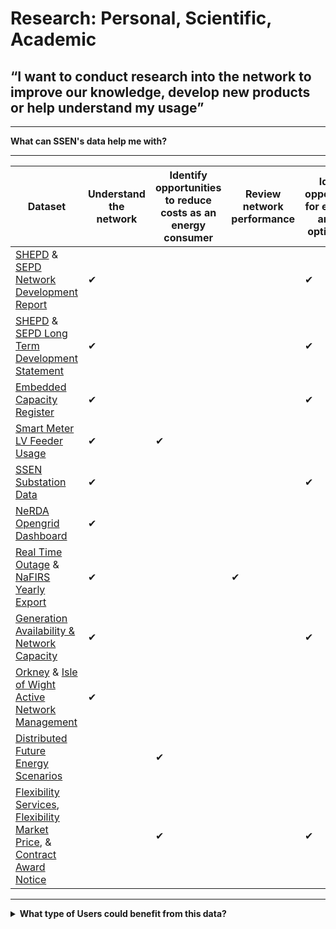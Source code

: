 # Research: Personal, Scientific, Academic
## “I want to conduct research into the network to improve our knowledge, develop new products or help understand my usage”

---

<b>What can SSEN's data help me with?</b>

---
  
<body>

<table style={{width: '100%', borderCollapse: 'collapse'}} className="bg-white">
    <thead>
        <tr style={{backgroundColor: '#2d3748'}}>
            <th style={{border: '2px solid #4a5568', padding: '12px', verticalAlign: 'middle', textAlign: 'center', fontWeight: 'bold'}} className="text-white bg-gray-800">Dataset</th>
            <th style={{border: '2px solid #4a5568', padding: '12px', verticalAlign: 'middle', textAlign: 'center', fontWeight: 'bold'}} className="text-white bg-gray-800">Understand the network</th>
            <th style={{border: '2px solid #4a5568', padding: '12px', verticalAlign: 'middle', textAlign: 'center', fontWeight: 'bold'}} className="text-white bg-gray-800">Identify opportunities to reduce costs as an energy consumer</th>
            <th style={{border: '2px solid #4a5568', padding: '12px', verticalAlign: 'middle', textAlign: 'center', fontWeight: 'bold'}} className="text-white bg-gray-800">Review network performance</th>
            <th style={{border: '2px solid #4a5568', padding: '12px', verticalAlign: 'middle', textAlign: 'center', fontWeight: 'bold'}} className="text-white bg-gray-800">Identify opportunities for efficiency and grid optimisation</th>
            <th style={{border: '2px solid #4a5568', padding: '12px', verticalAlign: 'middle', textAlign: 'center', fontWeight: 'bold'}} className="text-white bg-gray-800">Understand the impact of renewable energy on the grid</th>
            <th style={{border: '2px solid #4a5568', padding: '12px', verticalAlign: 'middle', textAlign: 'center', fontWeight: 'bold'}} className="text-white bg-gray-800">Forecast future network demand</th>
        </tr>
    </thead>
    <tbody>
        <tr style={{backgroundColor: '#f7fafc'}} className="hover:bg-gray-50">
            <td style={{border: '2px solid #e2e8f0', padding: '10px', fontWeight: '500'}} className="bg-gray-50"><a href="https://data.ssen.co.uk/@ssen-distribution/shepd_network_development_report" className="text-blue-600 hover:underline">SHEPD</a> & <a href="https://data.ssen.co.uk/@ssen-distribution/sepd_network_development_report" className="text-blue-600 hover:underline">SEPD Network Development Report</a></td>
            <td style={{border: '2px solid #e2e8f0', padding: '10px', textAlign: 'center', fontSize: '18px', color: '#2d3748', verticalAlign: 'middle'}}>&#10004;</td>
            <td style={{border: '2px solid #e2e8f0', padding: '10px', textAlign: 'center'}}></td>
            <td style={{border: '2px solid #e2e8f0', padding: '10px', textAlign: 'center'}}></td>
            <td style={{border: '2px solid #e2e8f0', padding: '10px', textAlign: 'center', fontSize: '18px', color: '#2d3748', verticalAlign: 'middle'}}>&#10004;</td>
            <td style={{border: '2px solid #e2e8f0', padding: '10px', textAlign: 'center'}}></td>
            <td style={{border: '2px solid #e2e8f0', padding: '10px', textAlign: 'center', fontSize: '18px', color: '#2d3748', verticalAlign: 'middle'}}>&#10004;</td>
        </tr>
        <tr className="hover:bg-gray-50">
            <td style={{border: '2px solid #e2e8f0', padding: '10px', fontWeight: '500'}}><a href="https://data.ssen.co.uk/@ssen-distribution/shepd_long_term_development_statement" className="text-blue-600 hover:underline">SHEPD</a> & <a href="https://data.ssen.co.uk/@ssen-distribution/sepd_long_term_development_statement" className="text-blue-600 hover:underline">SEPD Long Term Development Statement</a></td>
            <td style={{border: '2px solid #e2e8f0', padding: '10px', textAlign: 'center', fontSize: '18px', color: '#2d3748', verticalAlign: 'middle'}}>&#10004;</td>
            <td style={{border: '2px solid #e2e8f0', padding: '10px', textAlign: 'center'}}></td>
            <td style={{border: '2px solid #e2e8f0', padding: '10px', textAlign: 'center'}}></td>
            <td style={{border: '2px solid #e2e8f0', padding: '10px', textAlign: 'center', fontSize: '18px', color: '#2d3748', verticalAlign: 'middle'}}>&#10004;</td>
            <td style={{border: '2px solid #e2e8f0', padding: '10px', textAlign: 'center'}}></td>
            <td style={{border: '2px solid #e2e8f0', padding: '10px', textAlign: 'center'}}></td>
        </tr>
        <tr style={{backgroundColor: '#f7fafc'}} className="hover:bg-gray-50">
            <td style={{border: '2px solid #e2e8f0', padding: '10px', fontWeight: '500'}} className="bg-gray-50"><a href="https://data.ssen.co.uk/@ssen-distribution/embedded_capacity_register" className="text-blue-600 hover:underline">Embedded Capacity Register</a></td>
            <td style={{border: '2px solid #e2e8f0', padding: '10px', textAlign: 'center', fontSize: '18px', color: '#2d3748', verticalAlign: 'middle'}}>&#10004;</td>
            <td style={{border: '2px solid #e2e8f0', padding: '10px', textAlign: 'center'}}></td>
            <td style={{border: '2px solid #e2e8f0', padding: '10px', textAlign: 'center'}}></td>
            <td style={{border: '2px solid #e2e8f0', padding: '10px', textAlign: 'center', fontSize: '18px', color: '#2d3748', verticalAlign: 'middle'}}>&#10004;</td>
            <td style={{border: '2px solid #e2e8f0', padding: '10px', textAlign: 'center'}}></td>
            <td style={{border: '2px solid #e2e8f0', padding: '10px', textAlign: 'center', fontSize: '18px', color: '#2d3748', verticalAlign: 'middle'}}>&#10004;</td>
        </tr>
        <tr className="hover:bg-gray-50">
            <td style={{border: '2px solid #e2e8f0', padding: '10px', fontWeight: '500'}}><a href="https://data.ssen.co.uk/@ssen-distribution/ssen_smart_meter_prod_lv_feeder" className="text-blue-600 hover:underline">Smart Meter LV Feeder Usage</a></td>
            <td style={{border: '2px solid #e2e8f0', padding: '10px', textAlign: 'center', fontSize: '18px', color: '#2d3748', verticalAlign: 'middle'}}>&#10004;</td>
            <td style={{border: '2px solid #e2e8f0', padding: '10px', textAlign: 'center', fontSize: '18px', color: '#2d3748', verticalAlign: 'middle'}}>&#10004;</td>
            <td style={{border: '2px solid #e2e8f0', padding: '10px', textAlign: 'center'}}></td>
            <td style={{border: '2px solid #e2e8f0', padding: '10px', textAlign: 'center'}}></td>
            <td style={{border: '2px solid #e2e8f0', padding: '10px', textAlign: 'center', fontSize: '18px', color: '#2d3748', verticalAlign: 'middle'}}>&#10004;</td>
            <td style={{border: '2px solid #e2e8f0', padding: '10px', textAlign: 'center'}}></td>
        </tr>
        <tr style={{backgroundColor: '#f7fafc'}} className="hover:bg-gray-50">
            <td style={{border: '2px solid #e2e8f0', padding: '10px', fontWeight: '500'}} className="bg-gray-50"><a href="https://data.ssen.co.uk/@ssen-distribution/ssen-substation-data" className="text-blue-600 hover:underline">SSEN Substation Data</a></td>
            <td style={{border: '2px solid #e2e8f0', padding: '10px', textAlign: 'center', fontSize: '18px', color: '#2d3748', verticalAlign: 'middle'}}>&#10004;</td>
            <td style={{border: '2px solid #e2e8f0', padding: '10px', textAlign: 'center'}}></td>
            <td style={{border: '2px solid #e2e8f0', padding: '10px', textAlign: 'center'}}></td>
            <td style={{border: '2px solid #e2e8f0', padding: '10px', textAlign: 'center', fontSize: '18px', color: '#2d3748', verticalAlign: 'middle'}}>&#10004;</td>
            <td style={{border: '2px solid #e2e8f0', padding: '10px', textAlign: 'center', fontSize: '18px', color: '#2d3748', verticalAlign: 'middle'}}>&#10004;</td>
            <td style={{border: '2px solid #e2e8f0', padding: '10px', textAlign: 'center'}}></td>
        </tr>
        <tr className="hover:bg-gray-50">
            <td style={{border: '2px solid #e2e8f0', padding: '10px', fontWeight: '500'}}><a href="https://data.ssen.co.uk/@ssen-distribution/nerda_opengrid_dashboard" className="text-blue-600 hover:underline">NeRDA Opengrid Dashboard</a></td>
            <td style={{border: '2px solid #e2e8f0', padding: '10px', textAlign: 'center', fontSize: '18px', color: '#2d3748', verticalAlign: 'middle'}}>&#10004;</td>
            <td style={{border: '2px solid #e2e8f0', padding: '10px', textAlign: 'center'}}></td>
            <td style={{border: '2px solid #e2e8f0', padding: '10px', textAlign: 'center'}}></td>
            <td style={{border: '2px solid #e2e8f0', padding: '10px', textAlign: 'center'}}></td>
            <td style={{border: '2px solid #e2e8f0', padding: '10px', textAlign: 'center'}}></td>
            <td style={{border: '2px solid #e2e8f0', padding: '10px', textAlign: 'center'}}></td>
        </tr>
        <tr style={{backgroundColor: '#f7fafc'}} className="hover:bg-gray-50">
            <td style={{border: '2px solid #e2e8f0', padding: '10px', fontWeight: '500'}} className="bg-gray-50"><a href="https://data.ssen.co.uk/@ssen-distribution/realtime_outage_dataset" className="text-blue-600 hover:underline">Real Time Outage</a> & <a href="https://data.ssen.co.uk/@ssen-distribution/nafirs" className="text-blue-600 hover:underline">NaFIRS Yearly Export</a></td>
            <td style={{border: '2px solid #e2e8f0', padding: '10px', textAlign: 'center', fontSize: '18px', color: '#2d3748', verticalAlign: 'middle'}}>&#10004;</td>
            <td style={{border: '2px solid #e2e8f0', padding: '10px', textAlign: 'center'}}></td>
            <td style={{border: '2px solid #e2e8f0', padding: '10px', textAlign: 'center', fontSize: '18px', color: '#2d3748', verticalAlign: 'middle'}}>&#10004;</td>
            <td style={{border: '2px solid #e2e8f0', padding: '10px', textAlign: 'center'}}></td>
            <td style={{border: '2px solid #e2e8f0', padding: '10px', textAlign: 'center'}}></td>
            <td style={{border: '2px solid #e2e8f0', padding: '10px', textAlign: 'center'}}></td>
        </tr>
        <tr className="hover:bg-gray-50">
            <td style={{border: '2px solid #e2e8f0', padding: '10px', fontWeight: '500'}}><a href="https://data.ssen.co.uk/@ssen-distribution/generation-availability-and-network-capacity" className="text-blue-600 hover:underline">Generation Availability & Network Capacity</a></td>
            <td style={{border: '2px solid #e2e8f0', padding: '10px', textAlign: 'center', fontSize: '18px', color: '#2d3748', verticalAlign: 'middle'}}>&#10004;</td>
            <td style={{border: '2px solid #e2e8f0', padding: '10px', textAlign: 'center'}}></td>
            <td style={{border: '2px solid #e2e8f0', padding: '10px', textAlign: 'center'}}></td>
            <td style={{border: '2px solid #e2e8f0', padding: '10px', textAlign: 'center', fontSize: '18px', color: '#2d3748', verticalAlign: 'middle'}}>&#10004;</td>
            <td style={{border: '2px solid #e2e8f0', padding: '10px', textAlign: 'center', fontSize: '18px', color: '#2d3748', verticalAlign: 'middle'}}>&#10004;</td>
            <td style={{border: '2px solid #e2e8f0', padding: '10px', textAlign: 'center', fontSize: '18px', color: '#2d3748', verticalAlign: 'middle'}}>&#10004;</td>
        </tr>
        <tr style={{backgroundColor: '#f7fafc'}} className="hover:bg-gray-50">
            <td style={{border: '2px solid #e2e8f0', padding: '10px', fontWeight: '500'}} className="bg-gray-50"><a href="https://data.ssen.co.uk/@ssen-distribution/orkney_active_network_management" className="text-blue-600 hover:underline">Orkney</a> & <a href="https://data.ssen.co.uk/@ssen-distribution/isle_of_wight_active_network_management" className="text-blue-600 hover:underline">Isle of Wight Active Network Management</a></td>
            <td style={{border: '2px solid #e2e8f0', padding: '10px', textAlign: 'center', fontSize: '18px', color: '#2d3748', verticalAlign: 'middle'}}>&#10004;</td>
            <td style={{border: '2px solid #e2e8f0', padding: '10px', textAlign: 'center'}}></td>
            <td style={{border: '2px solid #e2e8f0', padding: '10px', textAlign: 'center'}}></td>
            <td style={{border: '2px solid #e2e8f0', padding: '10px', textAlign: 'center'}}></td>
            <td style={{border: '2px solid #e2e8f0', padding: '10px', textAlign: 'center'}}></td>
            <td style={{border: '2px solid #e2e8f0', padding: '10px', textAlign: 'center'}}></td>
        </tr>
        <tr className="hover:bg-gray-50">
            <td style={{border: '2px solid #e2e8f0', padding: '10px', fontWeight: '500'}}><a href="https://data.ssen.co.uk/@ssen-distribution/low_carbon_technologies" className="text-blue-600 hover:underline">Distributed Future Energy Scenarios</a></td>
            <td style={{border: '2px solid #e2e8f0', padding: '10px', textAlign: 'center'}}></td>
            <td style={{border: '2px solid #e2e8f0', padding: '10px', textAlign: 'center', fontSize: '18px', color: '#2d3748', verticalAlign: 'middle'}}>&#10004;</td>
            <td style={{border: '2px solid #e2e8f0', padding: '10px', textAlign: 'center'}}></td>
            <td style={{border: '2px solid #e2e8f0', padding: '10px', textAlign: 'center'}}></td>
            <td style={{border: '2px solid #e2e8f0', padding: '10px', textAlign: 'center', fontSize: '18px', color: '#2d3748', verticalAlign: 'middle'}}>&#10004;</td>
            <td style={{border: '2px solid #e2e8f0', padding: '10px', textAlign: 'center', fontSize: '18px', color: '#2d3748', verticalAlign: 'middle'}}>&#10004;</td>
        </tr>
        <tr style={{backgroundColor: '#f7fafc'}} className="hover:bg-gray-50">
            <td style={{border: '2px solid #e2e8f0', padding: '10px', fontWeight: '500'}} className="bg-gray-50"><a href="https://data.ssen.co.uk/@ssen-distribution/flexibility-services-contract-register" className="text-blue-600 hover:underline">Flexibility Services</a>, <a href="https://data.ssen.co.uk/@ssen-distribution/sepd-flexibility-market-price-statement-april-2023" className="text-blue-600 hover:underline">Flexibility Market Price</a>, & <a href="https://data.ssen.co.uk/@ssen-distribution/can-reporting-contract-award-notice" className="text-blue-600 hover:underline">Contract Award Notice</a></td>
            <td style={{border: '2px solid #e2e8f0', padding: '10px', textAlign: 'center'}}></td>
            <td style={{border: '2px solid #e2e8f0', padding: '10px', textAlign: 'center', fontSize: '18px', color: '#2d3748', verticalAlign: 'middle'}}>&#10004;</td>
            <td style={{border: '2px solid #e2e8f0', padding: '10px', textAlign: 'center'}}></td>
            <td style={{border: '2px solid #e2e8f0', padding: '10px', textAlign: 'center', fontSize: '18px', color: '#2d3748', verticalAlign: 'middle'}}>&#10004;</td>
            <td style={{border: '2px solid #e2e8f0', padding: '10px', textAlign: 'center', fontSize: '18px', color: '#2d3748', verticalAlign: 'middle'}}>&#10004;</td>
            <td style={{border: '2px solid #e2e8f0', padding: '10px', textAlign: 'center', fontSize: '18px', color: '#2d3748', verticalAlign: 'middle'}}>&#10004;</td>
        </tr>
    </tbody>
</table>
</body>

---

<details>
  <summary> <b>What type of Users could benefit from this data?</b></summary>
  
  | **System Network Operator** | **Local Authority** | **Aggregator** | **Commercial Business** |
  | :-----------------: | :-------------------: | :---------------------: | :---------------------: |
  |  Anish works for the NESO’s Control Room team that forward plans what energy flexibility will be necessary to balance the system. | Cllr. Walker is the Chairman of Shellworth County Council. He wants his Council to make a positive contribution to net zero. | David is the CEO of a flex aggregator company. He builds portfolios of flexible energy resources and trades them in energy markets. | Claire works for national home builder, ‘Harvey Homes’ as a Utilities Planner. She needs to understand the potential problems for connecting new homes to the grid well in advance. |


 | **Battery Storage Owner** | **Distribution Generation Customer** | **Large Energy User** |
  | :-----------------: | :-------------------: | :---------------------: |
  | John’s business is installing batteries of different sizes on both the distribution and transmission networks. | Carla is a solar farm owner and operator. She wants to expand her current solar farm and build an investment plan for new projects. | Keith operates a manufacturing plant that consumes large amounts of electricity which can vary significantly throughout the day. |
  
</details>
